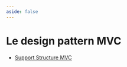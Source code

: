 ```yaml
---
aside: false
---
```


# Le design pattern MVC

<ClientOnly>
<SlidesDeck src="mvc" />
</ClientOnly>

- [Support Structure MVC](/tp/php/mvc/tp1.md)
